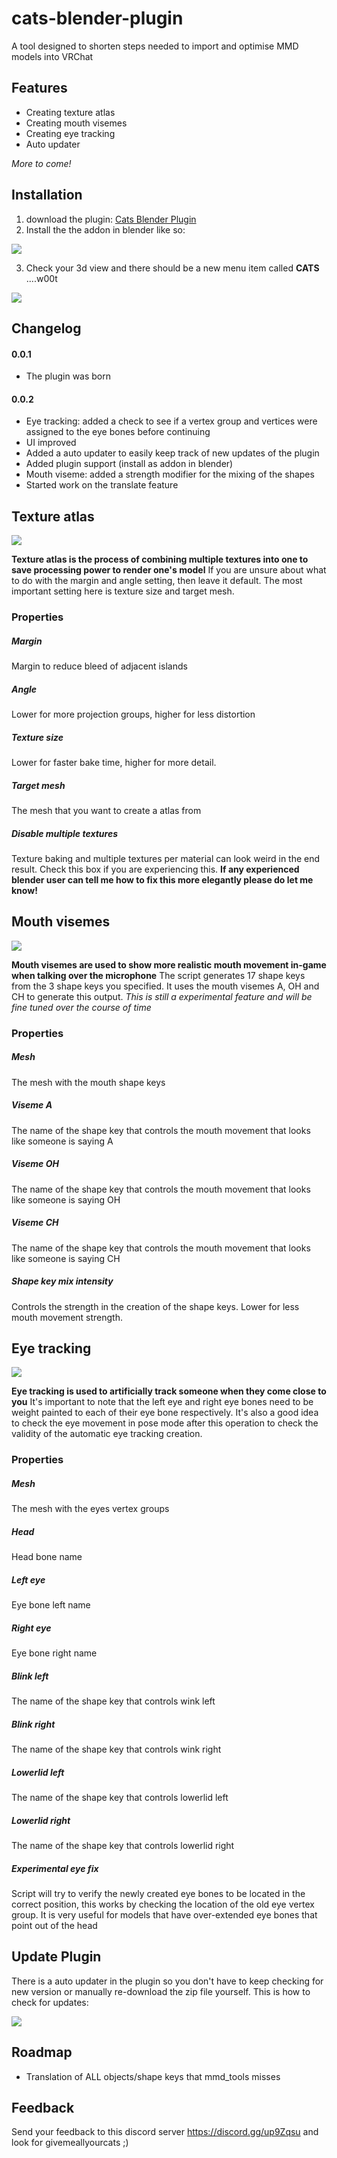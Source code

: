 # cats-blender-plugin

A tool designed to shorten steps needed to import and optimise MMD models into VRChat

## Features
 - Creating texture atlas
 - Creating mouth visemes
 - Creating eye tracking
 - Auto updater

*More to come!*

## Installation
1. download the plugin: [Cats Blender Plugin](https://github.com/michaeldegroot/cats-blender-plugin/raw/downloads/Cats%20Blender%20Plugin.zip)
2. Install the the addon in blender like so:

![](https://i.imgur.com/eZV1zrs.gif)

3. Check your 3d view and there should be a new menu item called **CATS** ....w00t

![](https://i.imgur.com/ItJLtNJ.png)

## Changelog

#### 0.0.1
 - The plugin was born
 
#### 0.0.2
 - Eye tracking: added a check to see if a vertex group and vertices were assigned to the eye bones before continuing
 - UI improved
 - Added a auto updater to easily keep track of new updates of the plugin
 - Added plugin support (install as addon in blender)
 - Mouth viseme: added a strength modifier for the mixing of the shapes
 - Started work on the translate feature

## Texture atlas
![](https://i.imgur.com/B8Qytpl.png)

**Texture atlas is the process of combining multiple textures into one to save processing power to render one's model**
If you are unsure about what to do with the margin and angle setting, then leave it default. The most important setting here is texture size and target mesh.

### Properties

##### Margin
Margin to reduce bleed of adjacent islands

##### Angle
Lower for more projection groups, higher for less distortion

##### Texture size
Lower for faster bake time, higher for more detail.

##### Target mesh
The mesh that you want to create a atlas from

##### Disable multiple textures
Texture baking and multiple textures per material can look weird in the end result. Check this box if you are experiencing this.
**If any experienced blender user can tell me how to fix this more elegantly please do let me know!**

## Mouth visemes
![](https://i.imgur.com/1QaD5no.png)

**Mouth visemes are used to show more realistic mouth movement in-game when talking over the microphone**
The script generates 17 shape keys from the 3 shape keys you specified. It uses the mouth visemes A, OH and CH to generate this output. 
*This is still a experimental feature and will be fine tuned over the course of time*

### Properties

##### Mesh
The mesh with the mouth shape keys

##### Viseme A
The name of the shape key that controls the mouth movement that looks like someone is saying A

##### Viseme OH
The name of the shape key that controls the mouth movement that looks like someone is saying OH

##### Viseme CH
The name of the shape key that controls the mouth movement that looks like someone is saying CH

##### Shape key mix intensity
Controls the strength in the creation of the shape keys. Lower for less mouth movement strength.

## Eye tracking
![](https://i.imgur.com/DdleSDP.png)

**Eye tracking is used to artificially track someone when they come close to you**
It's important to note that the left eye and right eye bones need to be weight painted to each of their eye bone respectively. 
It's also a good idea to check the eye movement in pose mode after this operation to check the validity of the automatic eye tracking creation.

### Properties

##### Mesh
The mesh with the eyes vertex groups

##### Head
Head bone name

##### Left eye
Eye bone left name

##### Right eye
Eye bone right name

##### Blink left
The name of the shape key that controls wink left

##### Blink right
The name of the shape key that controls wink right

##### Lowerlid left
The name of the shape key that controls lowerlid left

##### Lowerlid right
The name of the shape key that controls lowerlid right

##### Experimental eye fix
Script will try to verify the newly created eye bones to be located in the correct position, this works by checking the location of the old eye vertex group. It is very useful for models that have over-extended eye bones that point out of the head

## Update Plugin
There is a auto updater in the plugin so you don't have to keep checking for new version or manually re-download the zip file yourself. This is how to check for updates:

![](https://i.imgur.com/LbO7Xst.gif)

## Roadmap
 - Translation of ALL objects/shape keys that mmd_tools misses

## Feedback
Send your feedback to this discord server https://discord.gg/up9Zqsu and look for givemeallyourcats ;)
